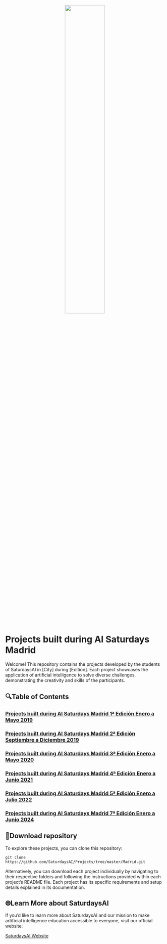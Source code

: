 <p align="center"><img width="50%" src="https://saturdaysai.github.io/saturdaysai/images/logo.png" /></p>

# Projects built during AI Saturdays Madrid 
Welcome! This repository contains the projects developed by the students of SaturdaysAI in [City] during [Edition]. Each project showcases the application of artificial intelligence to solve diverse challenges, demonstrating the creativity and skills of the participants.

## 🔍Table of Contents
### [Projects built during AI Saturdays Madrid 1ª Edición Enero a Mayo 2019](https://github.com/SaturdaysAI/Projects/tree/master/Madrid/May2019)

### [Projects built during AI Saturdays Madrid 2ª Edición Septiembre a Diciembre 2019](https://github.com/SaturdaysAI/Projects/tree/master/Madrid/Dec2019)

### [Projects built during AI Saturdays Madrid 3ª Edición Enero a Mayo 2020](https://github.com/SaturdaysAI/Projects/tree/master/Madrid/May2020)

### [Projects built during AI Saturdays Madrid 4ª Edición Enero a Junio 2021](https://github.com/SaturdaysAI/Projects/tree/master/Madrid/March2021)

### [Projects built during AI Saturdays Madrid 5ª Edición Enero a Julio 2022](https://github.com/SaturdaysAI/Projects/tree/master/Madrid/July2022)

### [Projects built during AI Saturdays Madrid 7ª Edición Enero a Junio 2024](https://github.com/SaturdaysAI/Projects/tree/master/Madrid/June2024)

## 💾Download repository

To explore these projects, you can clone this repository:
```
git clone https://github.com/SaturdaysAI/Projects/tree/master/Madrid.git
```
Alternatively, you can download each project individually by navigating to their respective folders and following the instructions provided within each project’s README file.
Each project has its specific requirements and setup details explained in its documentation.

## 🌐Learn More about SaturdaysAI

If you’d like to learn more about SaturdaysAI and our mission to make artificial intelligence education accessible to everyone, visit our official website:

[SaturdaysAI Website](https://saturdays.ai/)
